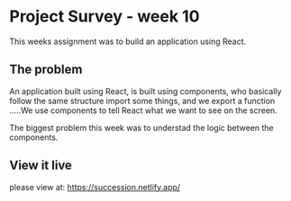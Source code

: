 # Project Survey - week 10 

This weeks assignment was to build an application using React. 

## The problem

An application built using React, is built using components, who basically follow the same structure import some things, and we export a function .....We use components to tell React what we want to see on the screen.

The biggest problem this week was to understad the logic between the components.

## View it live

please view at: https://succession.netlify.app/


